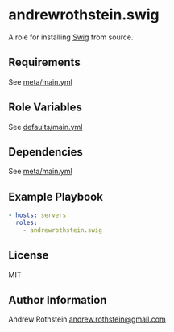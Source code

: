 andrewrothstein.swig
===========================

A role for installing [Swig](http://http://www.swig.org/) from source.

Requirements
------------

See [meta/main.yml](meta/main.yml)

Role Variables
--------------

See [defaults/main.yml](defaults/main.yml)

Dependencies
------------

See [meta/main.yml](meta/main.yml)

Example Playbook
----------------

```yml
- hosts: servers
  roles:
    - andrewrothstein.swig
```

License
-------

MIT

Author Information
------------------

Andrew Rothstein <andrew.rothstein@gmail.com>
